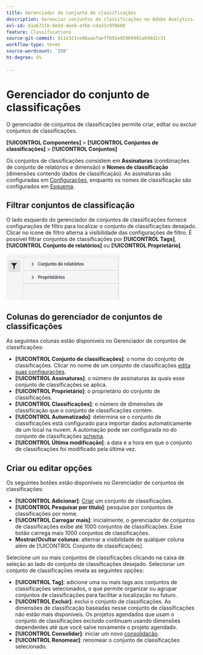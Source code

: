 ```yaml
---
title: Gerenciador do conjunto de classificações
description: Gerenciar conjuntos de classificações no Adobe Analytics.
exl-id: b1a6721b-8e5d-4ee6-af6b-cda31c9f8b00
feature: Classifications
source-git-commit: 811e321ce96aaefaeff691ed5969981a048d2c31
workflow-type: tm+mt
source-wordcount: '350'
ht-degree: 5%

---
```


# Gerenciador do conjunto de classificações

O gerenciador de conjuntos de classificações permite criar, editar ou excluir conjuntos de classificações.

**[!UICONTROL Componentes]** > **[!UICONTROL Conjuntos de classificações]** > **[!UICONTROL Conjuntos]**

Os conjuntos de classificações consistem em **Assinaturas** (combinações de conjunto de relatórios e dimensão) e **Nomes de classificação** (dimensões contendo dados de classificação). As assinaturas são configuradas em [Configurações](settings.md), enquanto os nomes de classificação são configurados em [Esquema](schema.md).

## Filtrar conjuntos de classificação

O lado esquerdo do gerenciador de conjuntos de classificações fornece configurações de filtro para localizar o conjunto de classificações desejado. Clicar no ícone de filtro alterna a visibilidade das configurações de filtro. É possível filtrar conjuntos de classificações por **[!UICONTROL Tags]**, **[!UICONTROL Conjunto de relatórios]** ou **[!UICONTROL Proprietário]**.

![Filtros de conjuntos de classificações](../../assets/classification-set-filters.png)

## Colunas do gerenciador de conjuntos de classificações

As seguintes colunas estão disponíveis no Gerenciador de conjuntos de classificações:

* **[!UICONTROL Conjunto de classificações]**: o nome do conjunto de classificações. Clicar no nome de um conjunto de classificações [edita suas configurações](settings.md).
* **[!UICONTROL Assinaturas]**: o número de assinaturas às quais esse conjunto de classificações se aplica.
* **[!UICONTROL Proprietário]**: o proprietário do conjunto de classificações.
* **[!UICONTROL Classificações]**: o número de dimensões de classificação que o conjunto de classificações contém.
* **[!UICONTROL Automatizado]**: determina se o conjunto de classificações está configurado para importar dados automaticamente de um local na nuvem. A automação pode ser configurada no do conjunto de classificações [schema](schema.md).
* **[!UICONTROL Última modificação]**: a data e a hora em que o conjunto de classificações foi modificado pela última vez.

## Criar ou editar opções

Os seguintes botões estão disponíveis no Gerenciador de conjuntos de classificações:

* **[!UICONTROL Adicionar]**: [Criar](create.md) um conjunto de classificações.
* **[!UICONTROL Pesquisar por título]**: pesquise por conjuntos de classificações por nome.
* **[!UICONTROL Carregar mais]**: inicialmente, o gerenciador de conjuntos de classificações exibe até 1000 conjuntos de classificações. Esse botão carrega mais 1000 conjuntos de classificações.
* **Mostrar/Ocultar colunas**: alternar a visibilidade de qualquer coluna além de [!UICONTROL Conjunto de classificações].

Selecione um ou mais conjuntos de classificações clicando na caixa de seleção ao lado do conjunto de classificações desejado. Selecionar um conjunto de classificações revela as seguintes opções:

* **[!UICONTROL Tag]**: adicione uma ou mais tags aos conjuntos de classificações selecionados, o que permite organizar ou agrupar conjuntos de classificações para facilitar a localização no futuro.
* **[!UICONTROL Excluir]**: exclui o conjunto de classificações. As dimensões de classificação baseadas nesse conjunto de classificações não estão mais disponíveis. Os projetos agendados que usam o conjunto de classificações excluído continuam usando dimensões dependentes até que você salve novamente o projeto agendado.
* **[!UICONTROL Consolidar]**: iniciar um novo [consolidação](../consolidations/process.md).
* **[!UICONTROL Renomear]**: renomear o conjunto de classificações selecionado.
